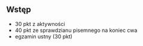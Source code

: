 ## Wstęp

- 30 pkt z aktywności
- 40 pkt ze sprawdzianu pisemnego na koniec cwa
- egzamin ustny (30 pkt)
